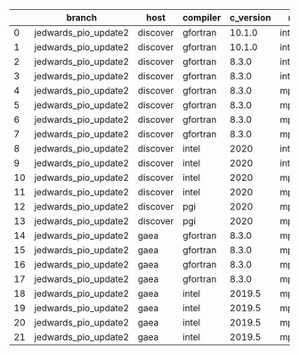 |    | branch               | host     | compiler   | c_version   | mpi      | m_version   | o_g   | os     | build   |   u_pass |   u_fail |   s_pass |   s_fail |   e_pass |   e_fail |   nuopc_pass |   nuopc_fail | hash                                                                                                                                           | modified            |
|----|----------------------|----------|------------|-------------|----------|-------------|-------|--------|---------|----------|----------|----------|----------|----------|----------|--------------|--------------|------------------------------------------------------------------------------------------------------------------------------------------------|---------------------|
|  0 | jedwards_pio_update2 | discover | gfortran   | 10.1.0      | intelmpi | 19.1.3.304  | O     | Linux  | Pass    |    13632 |       15 |       49 |        0 |       80 |        0 |           50 |            0 | [artifacts](https://github.com/esmf-org/esmf-test-artifacts/tree/discover/jedwards_pio_update2/discover/gfortran/10.1.0/O/intelmpi/19.1.3.304) | 02/27/2022_05:24:17 |
|  1 | jedwards_pio_update2 | discover | gfortran   | 10.1.0      | intelmpi | 19.1.3.304  | g     | Linux  | Pass    |    13632 |       15 |       49 |        0 |       80 |        0 |           50 |            0 | [artifacts](https://github.com/esmf-org/esmf-test-artifacts/tree/discover/jedwards_pio_update2/discover/gfortran/10.1.0/g/intelmpi/19.1.3.304) | 02/27/2022_05:24:17 |
|  2 | jedwards_pio_update2 | discover | gfortran   | 8.3.0       | intelmpi | 19.1.3.304  | O     | Linux  | Pass    |    13632 |       15 |       49 |        0 |       80 |        0 |           50 |            0 | [artifacts](https://github.com/esmf-org/esmf-test-artifacts/tree/discover/jedwards_pio_update2/discover/gfortran/8.3.0/O/intelmpi/19.1.3.304)  | 02/27/2022_05:24:17 |
|  3 | jedwards_pio_update2 | discover | gfortran   | 8.3.0       | intelmpi | 19.1.3.304  | g     | Linux  | Pass    |    13632 |       15 |       49 |        0 |       80 |        0 |           50 |            0 | [artifacts](https://github.com/esmf-org/esmf-test-artifacts/tree/discover/jedwards_pio_update2/discover/gfortran/8.3.0/g/intelmpi/19.1.3.304)  | 02/27/2022_05:24:17 |
|  4 | jedwards_pio_update2 | discover | gfortran   | 8.3.0       | mpiuni   | none        | O     | Linux  | Pass    |    12121 |        0 |        8 |        0 |       43 |        0 |            0 |           50 | [artifacts](https://github.com/esmf-org/esmf-test-artifacts/tree/discover/jedwards_pio_update2/discover/gfortran/8.3.0/O/mpiuni/none)          | 02/27/2022_05:24:17 |
|  5 | jedwards_pio_update2 | discover | gfortran   | 8.3.0       | mpiuni   | none        | g     | Linux  | Pass    |    12121 |        0 |        8 |        0 |       43 |        0 |            0 |           50 | [artifacts](https://github.com/esmf-org/esmf-test-artifacts/tree/discover/jedwards_pio_update2/discover/gfortran/8.3.0/g/mpiuni/none)          | 02/27/2022_05:24:17 |
|  6 | jedwards_pio_update2 | discover | gfortran   | 8.3.0       | mpt      | 2.17        | O     | Linux  | Pass    |    13647 |        0 |       49 |        0 |       80 |        0 |           46 |            4 | [artifacts](https://github.com/esmf-org/esmf-test-artifacts/tree/discover/jedwards_pio_update2/discover/gfortran/8.3.0/O/mpt/2.17)             | 02/27/2022_05:24:17 |
|  7 | jedwards_pio_update2 | discover | gfortran   | 8.3.0       | mpt      | 2.17        | g     | Linux  | Pass    |    13647 |        0 |       49 |        0 |       80 |        0 |           46 |            4 | [artifacts](https://github.com/esmf-org/esmf-test-artifacts/tree/discover/jedwards_pio_update2/discover/gfortran/8.3.0/g/mpt/2.17)             | 02/27/2022_05:24:17 |
|  8 | jedwards_pio_update2 | discover | intel      | 2020        | intelmpi | 19.1.3.304  | O     | Linux  | Pass    |    13647 |        0 |       49 |        0 |       80 |        0 |           50 |            0 | [artifacts](https://github.com/esmf-org/esmf-test-artifacts/tree/discover/jedwards_pio_update2/discover/intel/2020/O/intelmpi/19.1.3.304)      | 02/27/2022_05:24:17 |
|  9 | jedwards_pio_update2 | discover | intel      | 2020        | intelmpi | 19.1.3.304  | g     | Linux  | Pass    |    13258 |      389 |       49 |        0 |       79 |        1 |           34 |           16 | [artifacts](https://github.com/esmf-org/esmf-test-artifacts/tree/discover/jedwards_pio_update2/discover/intel/2020/g/intelmpi/19.1.3.304)      | 02/27/2022_05:24:17 |
| 10 | jedwards_pio_update2 | discover | intel      | 2020        | mpt      | 2.17        | O     | Linux  | Pass    |    13647 |        0 |       49 |        0 |       80 |        0 |            0 |           50 | [artifacts](https://github.com/esmf-org/esmf-test-artifacts/tree/discover/jedwards_pio_update2/discover/intel/2020/O/mpt/2.17)                 | 02/27/2022_05:24:17 |
| 11 | jedwards_pio_update2 | discover | intel      | 2020        | mpt      | 2.17        | g     | Linux  | Pass    |    13258 |      389 |       49 |        0 |       79 |        1 |            0 |           50 | [artifacts](https://github.com/esmf-org/esmf-test-artifacts/tree/discover/jedwards_pio_update2/discover/intel/2020/g/mpt/2.17)                 | 02/27/2022_05:24:17 |
| 12 | jedwards_pio_update2 | discover | pgi        | 2020        | mpiuni   | none        | O     | Linux  | Pass    |    11499 |      622 |        6 |        2 |       40 |        3 |            0 |           50 | [artifacts](https://github.com/esmf-org/esmf-test-artifacts/tree/discover/jedwards_pio_update2/discover/pgi/2020/O/mpiuni/none)                | 02/27/2022_05:24:17 |
| 13 | jedwards_pio_update2 | discover | pgi        | 2020        | mpiuni   | none        | g     | Linux  | Pass    |    11499 |      622 |        4 |        4 |       40 |        3 |            0 |           50 | [artifacts](https://github.com/esmf-org/esmf-test-artifacts/tree/discover/jedwards_pio_update2/discover/pgi/2020/g/mpiuni/none)                | 02/27/2022_05:24:17 |
| 14 | jedwards_pio_update2 | gaea     | gfortran   | 8.3.0       | mpi      | 7.7.11      | O     | Unicos | Pass    |    13645 |        2 |       49 |        0 |       80 |        0 |           47 |            3 | [artifacts](https://github.com/esmf-org/esmf-test-artifacts/tree/gaea/jedwards_pio_update2/gaea/gfortran/8.3.0/O/mpi/7.7.11)                   | 02/27/2022_04:21:17 |
| 15 | jedwards_pio_update2 | gaea     | gfortran   | 8.3.0       | mpi      | 7.7.11      | g     | Unicos | Pass    |    13257 |      390 |       49 |        0 |       79 |        1 |           31 |           19 | [artifacts](https://github.com/esmf-org/esmf-test-artifacts/tree/gaea/jedwards_pio_update2/gaea/gfortran/8.3.0/g/mpi/7.7.11)                   | 02/27/2022_04:21:17 |
| 16 | jedwards_pio_update2 | gaea     | gfortran   | 8.3.0       | mpiuni   | none        | O     | Unicos | Pass    |    12121 |        0 |        8 |        0 |       43 |        0 |            0 |           50 | [artifacts](https://github.com/esmf-org/esmf-test-artifacts/tree/gaea/jedwards_pio_update2/gaea/gfortran/8.3.0/O/mpiuni/none)                  | 02/27/2022_04:21:17 |
| 17 | jedwards_pio_update2 | gaea     | gfortran   | 8.3.0       | mpiuni   | none        | g     | Unicos | Pass    |    12121 |        0 |        8 |        0 |       43 |        0 |            0 |           50 | [artifacts](https://github.com/esmf-org/esmf-test-artifacts/tree/gaea/jedwards_pio_update2/gaea/gfortran/8.3.0/g/mpiuni/none)                  | 02/27/2022_04:21:17 |
| 18 | jedwards_pio_update2 | gaea     | intel      | 2019.5      | mpi      | 7.7.11      | O     | Unicos | Pass    |    13632 |       15 |       49 |        0 |       80 |        0 |           47 |            3 | [artifacts](https://github.com/esmf-org/esmf-test-artifacts/tree/gaea/jedwards_pio_update2/gaea/intel/2019.5/O/mpi/7.7.11)                     | 02/27/2022_04:21:17 |
| 19 | jedwards_pio_update2 | gaea     | intel      | 2019.5      | mpi      | 7.7.11      | g     | Unicos | Pass    |    13632 |       15 |       49 |        0 |       80 |        0 |           47 |            3 | [artifacts](https://github.com/esmf-org/esmf-test-artifacts/tree/gaea/jedwards_pio_update2/gaea/intel/2019.5/g/mpi/7.7.11)                     | 02/27/2022_04:21:17 |
| 20 | jedwards_pio_update2 | gaea     | intel      | 2019.5      | mpiuni   | none        | O     | Unicos | Pass    |    12106 |       15 |        8 |        0 |       43 |        0 |            0 |           50 | [artifacts](https://github.com/esmf-org/esmf-test-artifacts/tree/gaea/jedwards_pio_update2/gaea/intel/2019.5/O/mpiuni/none)                    | 02/27/2022_04:21:17 |
| 21 | jedwards_pio_update2 | gaea     | intel      | 2019.5      | mpiuni   | none        | g     | Unicos | Pass    |    12106 |       15 |        8 |        0 |       43 |        0 |            0 |           50 | [artifacts](https://github.com/esmf-org/esmf-test-artifacts/tree/gaea/jedwards_pio_update2/gaea/intel/2019.5/g/mpiuni/none)                    | 02/27/2022_04:21:17 |